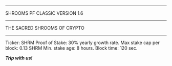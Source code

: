 ******************************
SHROOMS PF CLASSIC VERSION 1.6
******************************
THE SACRED SHROOMS OF CRYPTO
******************************
Ticker: SHRM
Proof of Stake: 30% yearly growth rate.
Max stake cap per block: 0.13 SHRM
Min. stake age: 8 hours.
Block time: 120 sec.

*********Trip with us!*********  
